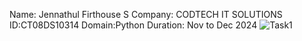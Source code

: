 Name: Jennathul Firthouse S
Company: CODTECH IT SOLUTIONS
ID:CT08DS10314
Domain:Python
Duration: Nov to Dec 2024
![Task1 ](https://github.com/user-attachments/assets/b4ba408d-92bd-441a-a5e0-dfb82035cd39)
